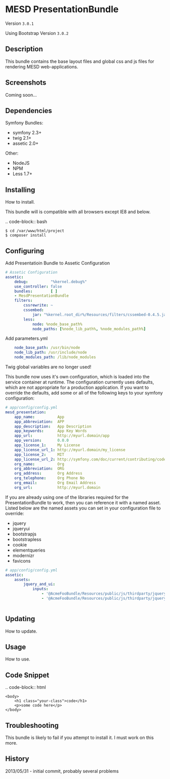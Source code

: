 MESD PresentationBundle
=======================

Version `3.0.1`

Using Bootstrap Version `3.0.2`

Description
-----------

This bundle contains the base layout files and global css and js files for
rendering MESD web-applications.

Screenshots
-----------

Coming soon...

Dependencies
------------

Symfony Bundles:

  + symfony 2.3+
  + twig 2.1+
  + assetic 2.0+

Other:

  + NodeJS 
  + NPM
  + Less 1.7+

Installing
----------

How to install.

This bundle will is compatible with all browsers except IE8 and below.

.. code-block:: bash

    $ cd /var/www/html/project
    $ composer install

Configuring
-----------


Add Presentatioin Bundle to Assetic Configuration
```yaml
# Assetic Configuration
assetic:
    debug:          "%kernel.debug%"
    use_controller: false
    bundles:        [ ]
    - MesdPresentationBundle
    filters:
        cssrewrite: ~
        cssembed:
            jar: "%kernel.root_dir%/Resources/filters/cssembed-0.4.5.jar"
        less:
            node: %node_base_path%
            node_paths: [%node_lib_path%, %node_modules_path%]
```

Add parameters.yml
```yaml
    node_base_path: /usr/bin/node
    node_lib_path: /usr/include/node
    node_modules_path: /lib/node_modules
```

Twig global variables are no longer used!

This bundle now uses it's own configuration, which is loaded into the service container
at runtime. The configuration currently uses defaults, which are not appropriate for a
production application. If you want to override the defaults, add some or all of the following
keys to your symfony configuration:

```yaml
# app/config/config.yml
mesd_presentation:
    app_name:          App
    app_abbreviation:  APP
    app_description:   App Description
    app_keywords:      App Key Words
    app_url:           http://myurl.domain/app
    app_version:       0.0.0
    app_license_1:     My License
    app_license_url_1: http://myurl.domain/my_license
    app_license_2:     MIT
    app_license_url_2: http://symfony.com/doc/current/contributing/code/license.html
    org_name:          Org
    org_abbreviation:  ORG
    org_address:       Org Address
    org_telephone:     Org Phone No
    org_email:         Org Email Address
    org_url:           http://myurl.domain
```


If you are already using one of the libraries required for the PresentationBundle
to work, then you can reference it with a named asset. Listed below are the named
assets you can set in your configuration file to override:

  + jquery
  + jqueryui
  + bootstrapjs
  + bootstrapless
  + cookie
  + elementqueries
  + modernizr
  + favicons

```yaml
# app/config/config.yml
assetic:
    assets:
        jquery_and_ui:
            inputs:
                - '@AcmeFooBundle/Resources/public/js/thirdparty/jquery.js'
                - '@AcmeFooBundle/Resources/public/js/thirdparty/jquery.ui.js'
   
```             

Updating
--------

How to update.

Usage
-----

How to use.


Code Snippet
------------

.. code-block:: html

    <body>
        <h1 class="your-class">code</h1>
        <p>some code here</p>
    </body>


Troubleshooting
---------------

This bundle is likely to fail if you attempt to install it.
I must work on this more.

History
-------

2013/05/31 - initial commit, probably several problems
